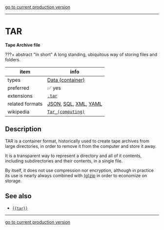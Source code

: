 [go to current production version]({{preferredFormats}})

---



# TAR

**Tape Archive file**

???+ abstract "In short"
    A long standing, ubiquitous way of storing files and folders.

item | info
--- | ---
types | [Data (container)](../dataTypes/dataContainer.md)
preferred | ✅ yes
extensions | [`.tar`](../extensions/tar.md)
related formats | [JSON](../fileFormats/json.md), [SQL](../fileFormats/sql.md), [XML](../fileFormats/xml.md), [YAML](../fileFormats/yaml.md)
wikipedia | [`Tar_(computing)`]({{wikipedia}}/Tar_(computing))

## Description

TAR is a container format,
historically used to create tape archives from large directories,
in order to remove it from the computer and store it away.

It is a transparent way to represent a directory and all of it contents,
including subdirectories and their contents, in a single file.

By itself, it does not use compression nor encryption, although in practice its
use is nearly always combined with 
[(g)zip]({{gzip}})
in order to economize on storage.


## See also
*   [`{{tar}}`]({{tar}})




---

[go to current production version]({{preferredFormats}})
